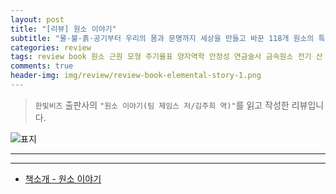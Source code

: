 ```yaml
---  
layout: post  
title: "[리뷰] 원소 이야기"  
subtitle: "물·불·흙·공기부터 우리의 몸과 문명까지 세상을 만들고 바꾼 118개 원소의 특별한 연대기"  
categories: review  
tags: review book 원소 근원 모형 주기율표 양자역학 안정성 연금술사 금속원소 전기 산 역사 화학  
comments: true  
header-img: img/review/review-book-elemental-story-1.png
---  
```

  
> `한빛비즈` 출판사의 `"원소 이야기(팀 제임스 저/김주희 역)"`를 읽고 작성한 리뷰입니다.  

![표지](https://theorydb.github.io/assets/img/review/review-book-elemental-story-1.png)  

---

> 
---

* [책소개 - 원소 이야기](http://www.yes24.com/Product/Goods/110369787)
